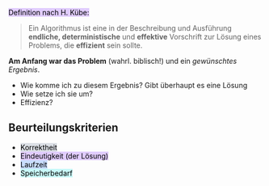

<mark style="background: #D2B3FFA6;">Definition nach H. Kübe:</mark> 
> Ein Algorithmus ist eine in der Beschreibung und Ausführung **endliche, deterministische** und **effektive** Vorschrift zur Lösung eines Problems, die **effizient** sein sollte.

**Am Anfang war das Problem** (wahrl. biblisch!) und ein *gewünschtes Ergebnis*.

- Wie komme ich zu diesem Ergebnis? Gibt überhaupt es eine Lösung
- Wie setze ich sie um?
- Effizienz?


## Beurteilungskriterien

- <mark style="background: #CACFD9A6;">Korrektheit</mark> 
- <mark style="background: #D2B3FFA6;">Eindeutigkeit (der Lösung)</mark> 
- <mark style="background: #ADCCFFA6;">Laufzeit</mark> 
- <mark style="background: #ABF7F7A6;">Speicherbedarf</mark> 



